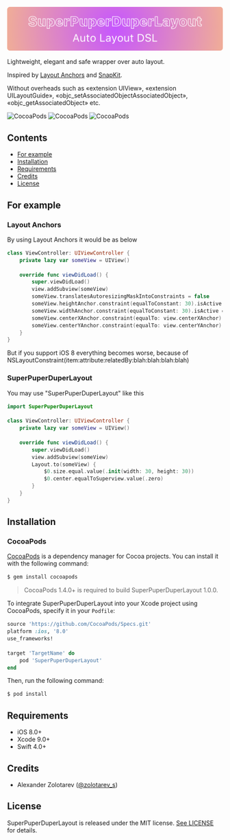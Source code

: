 ![SuperPuperDuperLayout](https://github.com/SugarAndCandy/SuperPuperDuperLayout/blob/master/logo.png)

Lightweight, elegant and safe wrapper over auto layout. 

Inspired by [Layout Anchors](https://developer.apple.com/documentation/uikit/nslayoutanchor) and [SnapKit](https://github.com/SnapKit/SnapKit).

Without overheads such as «extension UIView», «extension UILayoutGuide», «objc_setAssociatedObjectAssociatedObject», «objc_getAssociatedObject» etc.

![CocoaPods](https://img.shields.io/cocoapods/p/SuperPuperDuperLayout.svg)
![CocoaPods](https://img.shields.io/cocoapods/v/SuperPuperDuperLayout.svg)
![CocoaPods](https://img.shields.io/cocoapods/l/SuperPuperDuperLayout.svg)

## Contents

- [For example](#for-example)
- [Installation](#installation)
- [Requirements](#requirements)
- [Credits](#credits)
- [License](#license)

## For example

### Layout Anchors
By using Layout Anchors it would be as below

```swift
class ViewController: UIViewController {
    private lazy var someView = UIView()

    override func viewDidLoad() {
        super.viewDidLoad()
        view.addSubview(someView)
        someView.translatesAutoresizingMaskIntoConstraints = false
        someView.heightAnchor.constraint(equalToConstant: 30).isActive = true
        someView.widthAnchor.constraint(equalToConstant: 30).isActive = true
        someView.centerXAnchor.constraint(equalTo: view.centerXAnchor).isActive = true
        someView.centerYAnchor.constraint(equalTo: view.centerYAnchor).isActive = true
    }
}
```

But if you support iOS 8 everything becomes worse, because of NSLayoutConstraint(item:attribute:relatedBy:blah:blah:blah:blah)

### SuperPuperDuperLayout

You may use "SuperPuperDuperLayout" like this

```swift
import SuperPuperDuperLayout

class ViewController: UIViewController {
    private lazy var someView = UIView()

    override func viewDidLoad() {
        super.viewDidLoad()
        view.addSubview(someView)
        Layout.to(someView) {
            $0.size.equal.value(.init(width: 30, height: 30))
            $0.center.equalToSuperview.value(.zero)
        }
    }
}
```

## Installation

### CocoaPods

[CocoaPods](http://cocoapods.org) is a dependency manager for Cocoa projects. You can install it with the following command:

```bash
$ gem install cocoapods
```
> CocoaPods 1.4.0+ is required to build SuperPuperDuperLayout 1.0.0.

To integrate SuperPuperDuperLayout into your Xcode project using CocoaPods, specify it in your `Podfile`:

```ruby
source 'https://github.com/CocoaPods/Specs.git'
platform :ios, '8.0'
use_frameworks!

target 'TargetName' do
    pod 'SuperPuperDuperLayout'
end
```

Then, run the following command:

```bash
$ pod install
```

## Requirements

- iOS 8.0+
- Xcode 9.0+
- Swift 4.0+

## Credits

- Alexander Zolotarev ([@zolotarev_s](https://twitter.com/zolotarev_s))

## License

SuperPuperDuperLayout is released under the MIT license. [See LICENSE](https://github.com/SugarAndCandy/SuperPuperDuperLayout/blob/master/LICENSE) for details.
